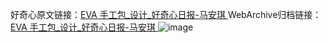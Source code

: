 好奇心原文链接：[EVA 手工包_设计_好奇心日报-马安琪 ](https://www.qdaily.com/articles/12039.html)
WebArchive归档链接：[EVA 手工包_设计_好奇心日报-马安琪 ](http://web.archive.org/web/20190623171830/https://www.qdaily.com/articles/12039.html)
![image](http://ww3.sinaimg.cn/large/007d5XDply1g3whv68ky5j30u03hzk84)